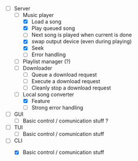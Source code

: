 - [ ] Server
    - [ ] Music player
        - [x] Load a song
        - [x] Play queued song
        - [ ] Next song is played when current is done
        - [x] swap output device (even during playing)
        - [x] Seek
        - [ ] Error handling
    - [ ] Playlist manager (?)
    - [ ] Downloader
        - [ ] Queue a download request
        - [ ] Execute a download request
        - [ ] Cleanly stop a download request
    - [ ] Local song converter
        - [x] Feature
        - [ ] Strong error handling

- [ ] GUI
    - [ ] Basic control / comunication stuff
    ?

- [ ] TUI
    - [ ] Basic control / comunication stuff

- [ ] CLI
    - [x] Basic control / comunication stuff

